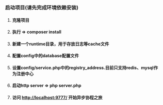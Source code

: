 ### 启动项目\(请先完成环境依赖安装\)

1. #### 克隆项目
2. #### 执行 =&gt; composer install
3. #### 新建一个runtime目录，用于存放日志等cache文件
4. #### 配置config中的database配置文件
5. #### 设置config/service.php中的registry\_address.目前只支持redis、mysql作为注册中心
6. #### 启动http server =&gt; php server.php
7. #### 访问 [http://localhost:9777/](http://localhost:9777/) 开始异步协程之旅



